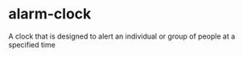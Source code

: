 # alarm-clock
A clock that is designed to alert an individual or group of people at a specified time
